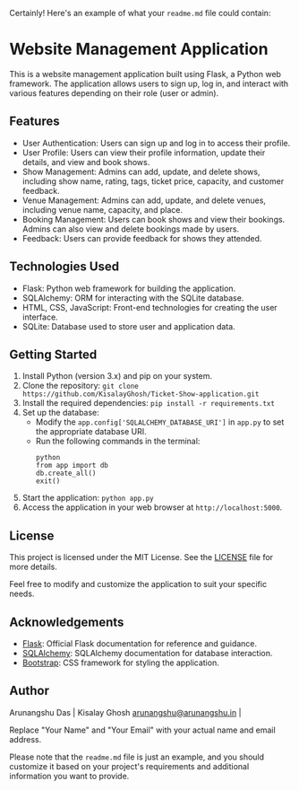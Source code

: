

Certainly! Here's an example of what your `readme.md` file could contain:

# Website Management Application

This is a website management application built using Flask, a Python web framework. The application allows users to sign up, log in, and interact with various features depending on their role (user or admin).

## Features

- User Authentication: Users can sign up and log in to access their profile.
- User Profile: Users can view their profile information, update their details, and view and book shows.
- Show Management: Admins can add, update, and delete shows, including show name, rating, tags, ticket price, capacity, and customer feedback.
- Venue Management: Admins can add, update, and delete venues, including venue name, capacity, and place.
- Booking Management: Users can book shows and view their bookings. Admins can also view and delete bookings made by users.
- Feedback: Users can provide feedback for shows they attended.

## Technologies Used

- Flask: Python web framework for building the application.
- SQLAlchemy: ORM for interacting with the SQLite database.
- HTML, CSS, JavaScript: Front-end technologies for creating the user interface.
- SQLite: Database used to store user and application data.

## Getting Started

1. Install Python (version 3.x) and pip on your system.
2. Clone the repository: `git clone https://github.com/KisalayGhosh/Ticket-Show-application.git`
3. Install the required dependencies: `pip install -r requirements.txt`
4. Set up the database:
   - Modify the `app.config['SQLALCHEMY_DATABASE_URI']` in `app.py` to set the appropriate database URI.
   - Run the following commands in the terminal:
     ```
     python
     from app import db
     db.create_all()
     exit()
     ```
5. Start the application: `python app.py`
6. Access the application in your web browser at `http://localhost:5000`.

## License

This project is licensed under the MIT License. See the [LICENSE](LICENSE) file for more details.

Feel free to modify and customize the application to suit your specific needs.

## Acknowledgements

- [Flask](https://flask.palletsprojects.com/): Official Flask documentation for reference and guidance.
- [SQLAlchemy](https://www.sqlalchemy.org/): SQLAlchemy documentation for database interaction.
- [Bootstrap](https://getbootstrap.com/): CSS framework for styling the application.

## Author

Arunangshu Das | Kisalay Ghosh
arunangshu@arunangshu.in | 

Replace "Your Name" and "Your Email" with your actual name and email address.

Please note that the `readme.md` file is just an example, and you should customize it based on your project's requirements and additional information you want to provide.
